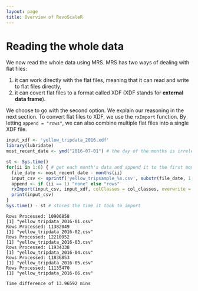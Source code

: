 ```yaml
---
layout: page
title: Overview of RevoScaleR
---
```

# Reading the whole data

We now read the whole data using MRS. MRS has two ways of dealing with flat files:

1. it can work directly with the flat files, meaning that it can read and write to flat files directly, 
2. it can covert flat files to a format called XDF (XDF stands for **external data frame**).

We choose to go with the second option. We explain our reasoning in the next section. To convert flat files to XDF, we use the `rxImport` function. By letting `append = "rows"`, we can also combine multiple flat files into a single XDF file.

```R
input_xdf <- 'yellow_tripdata_2016.xdf'
library(lubridate)
most_recent_date <- ymd("2016-07-01") # the day of the months is irrelevant

st <- Sys.time()
for(ii in 1:6) { # get each month's data and append it to the first month's data
  file_date <- most_recent_date - months(ii)
  input_csv <- sprintf('yellow_tripsample_%s.csv', substr(file_date, 1, 7))
  append <- if (ii == 1) "none" else "rows"
  rxImport(input_csv, input_xdf, colClasses = col_classes, overwrite = TRUE, append = append)
  print(input_csv)
}
Sys.time() - st # stores the time it took to import
```

```Rout
Rows Processed: 10906858
[1] "yellow_tripdata_2016-01.csv"
Rows Processed: 11382049 
[1] "yellow_tripdata_2016-02.csv"
Rows Processed: 12210952 
[1] "yellow_tripdata_2016-03.csv"
Rows Processed: 11934338 
[1] "yellow_tripdata_2016-04.csv"
Rows Processed: 11836853 
[1] "yellow_tripdata_2016-05.csv"
Rows Processed: 11135470 
[1] "yellow_tripdata_2016-06.csv"
    
Time difference of 13.96592 mins
```
